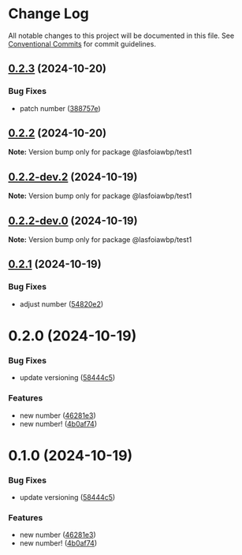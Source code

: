 # Change Log

All notable changes to this project will be documented in this file.
See [Conventional Commits](https://conventionalcommits.org) for commit guidelines.

## [0.2.3](https://github.com/joonaathaan/lasfoiawbp/compare/@lasfoiawbp/test1@0.2.2...@lasfoiawbp/test1@0.2.3) (2024-10-20)


### Bug Fixes

* patch number ([388757e](https://github.com/joonaathaan/lasfoiawbp/commit/388757e7be0f2ea17a54e190451fe3dd8503f285))





## [0.2.2](https://github.com/joonaathaan/lasfoiawbp/compare/@lasfoiawbp/test1@0.2.2-dev.3...@lasfoiawbp/test1@0.2.2) (2024-10-20)

**Note:** Version bump only for package @lasfoiawbp/test1





## [0.2.2-dev.2](https://github.com/joonaathaan/lasfoiawbp/compare/@lasfoiawbp/test1@0.2.2-dev.1...@lasfoiawbp/test1@0.2.2-dev.2) (2024-10-19)

**Note:** Version bump only for package @lasfoiawbp/test1





## [0.2.2-dev.0](https://github.com/joonaathaan/lasfoiawbp/compare/@lasfoiawbp/test1@0.2.1...@lasfoiawbp/test1@0.2.2-dev.0) (2024-10-19)

**Note:** Version bump only for package @lasfoiawbp/test1





## [0.2.1](https://github.com/joonaathaan/lasfoiawbp/compare/@lasfoiawbp/test1@0.2.0...@lasfoiawbp/test1@0.2.1) (2024-10-19)


### Bug Fixes

* adjust number ([54820e2](https://github.com/joonaathaan/lasfoiawbp/commit/54820e21f9aa5ee9776c8c869bd3cdd6eb6c6fbe))





# 0.2.0 (2024-10-19)


### Bug Fixes

* update versioning ([58444c5](https://github.com/joonaathaan/lasfoiawbp/commit/58444c520d3d614534acaf9c94a8c4d0c4ec66b6))


### Features

*  new number ([46281e3](https://github.com/joonaathaan/lasfoiawbp/commit/46281e354d53f6f5da128d0b42b155702a542696))
* new number! ([4b0af74](https://github.com/joonaathaan/lasfoiawbp/commit/4b0af747259b9d9d0759deba885adf18adcf5a22))





# 0.1.0 (2024-10-19)


### Bug Fixes

* update versioning ([58444c5](https://github.com/joonaathaan/lasfoiawbp/commit/58444c520d3d614534acaf9c94a8c4d0c4ec66b6))


### Features

*  new number ([46281e3](https://github.com/joonaathaan/lasfoiawbp/commit/46281e354d53f6f5da128d0b42b155702a542696))
* new number! ([4b0af74](https://github.com/joonaathaan/lasfoiawbp/commit/4b0af747259b9d9d0759deba885adf18adcf5a22))
